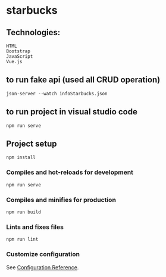 # starbucks

## Technologies:
```
HTML
Bootstrap
JavaScript
Vue.js
```
## to run fake api (used all CRUD operation)
```
json-server --watch infoStarbucks.json    
```
## to run project in visual studio code
```
npm run serve     
```

## Project setup
```
npm install
```

### Compiles and hot-reloads for development
```
npm run serve
```

### Compiles and minifies for production
```
npm run build
```

### Lints and fixes files
```
npm run lint
```

### Customize configuration
See [Configuration Reference](https://cli.vuejs.org/config/).
